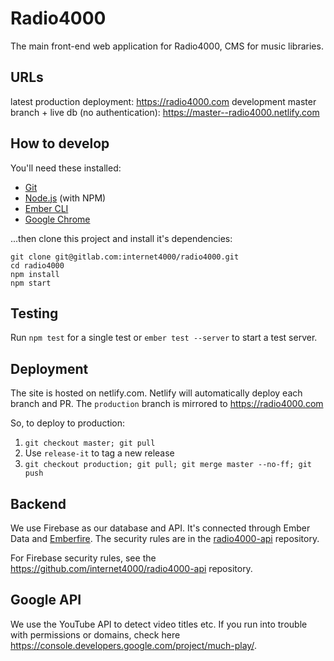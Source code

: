 # Radio4000

The main front-end web application for Radio4000, CMS for music libraries.

## URLs

latest production deployment: https://radio4000.com
development master branch + live db (no authentication):
https://master--radio4000.netlify.com

## How to develop

You'll need these installed:

* [Git](https://git-scm.com/)
* [Node.js](https://nodejs.org/) (with NPM)
* [Ember CLI](https://ember-cli.com/)
* [Google Chrome](https://google.com/chrome/)

...then clone this project and install it's dependencies:

```
git clone git@gitlab.com:internet4000/radio4000.git
cd radio4000
npm install
npm start
```

## Testing

Run `npm test` for a single test or `ember test --server` to start a test server.

## Deployment

The site is hosted on netlify.com. Netlify will automatically deploy each branch and PR. The `production` branch is mirrored to https://radio4000.com

So, to deploy to production:

1. `git checkout master; git pull`
2. Use `release-it` to tag a new release
3. `git checkout production; git pull; git merge master --no-ff; git push`

## Backend

We use Firebase as our database and API. It's connected through Ember Data and [Emberfire](https://github.com/firebase/emberfire). The security rules are in the [radio4000-api](https://github.com/internet4000/radio4000-api) repository.

For Firebase security rules, see the https://github.com/internet4000/radio4000-api repository.

## Google API

We use the YouTube API to detect video titles etc. If you run into trouble with permissions or domains, check here https://console.developers.google.com/project/much-play/.
